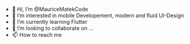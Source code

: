 - 👋 Hi, I’m @MauriceMatekCode
- 👀 I’m interested in mobile Developement, modern and fluid UI-Design
- 🌱 I’m currently learning Flutter
- 💞️ I’m looking to collaborate on ...
- 📫 How to reach me 

<!---
MauriceMatekCode/MauriceMatekCode is a ✨ special ✨ repository because its `README.md` (this file) appears on your GitHub profile.
You can click the Preview link to take a look at your changes.
--->
